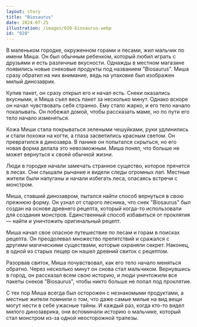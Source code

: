 ```yaml
---
layout: story
title: "Biosaurus"
date: 2024-07-25
illustration: /images/028-biosaurus.webp
id: "028"
---
```


В маленьком городке, окруженном горами и лесами, жил мальчик по имени Миша. Он был обычным ребенком, который любил играть с друзьями и есть различные вкусности. Однажды в местном магазине появились новые снековые продукты под названием "Biosaurus". Миша сразу обратил на них внимание, ведь на упаковке был изображен милый динозаврик.

Купив пакет, он сразу открыл его и начал есть. Снеки оказались вкусными, и Миша съел весь пакет за несколько минут. Однако вскоре он начал чувствовать себя странно. Ему стало жарко, и его тело начало покалывать. Он побежал домой, чтобы рассказать маме, но по пути его тело начало изменяться.

Кожа Миши стала покрываться зелеными чешуйками, руки удлинились и стали похожи на когти, а глаза засветились красным светом. Он превратился в динозавра. В панике он попытался скрыться, но его новая форма делала это невозможным. Миша понял, что больше не может вернуться к своей обычной жизни.

Люди в городке начали замечать странное существо, которое прячется в лесах. Они слышали рычание и видели следы огромных лап. Местные жители были напуганы и начали избегать леса, опасаясь встречи с монстром.

Миша, ставший динозавром, пытался найти способ вернуться в свою прежнюю форму. Он узнал от старого лесника, что снек "Biosaurus" был создан на основе древнего рецепта, который когда-то использовали для создания монстров. Единственный способ избавиться от проклятия — найти и уничтожить оригинальный рецепт.

Миша начал свое опасное путешествие по лесам и горам в поисках рецепта. Он преодолевал множество препятствий и сражался с другими магическими существами, которые охраняли секрет. Наконец, в одной из старых пещер он нашел древний свиток с рецептом.

Разорвав свиток, Миша почувствовал, как его тело начало меняться обратно. Через несколько минут он снова стал мальчиком. Вернувшись в город, он рассказал всем свою историю, и люди уничтожили все пакеты снеков "Biosaurus", чтобы никто больше не попал под проклятие.

С тех пор Миша всегда был осторожен с незнакомыми продуктами, а местные жители помнили о том, что даже самые милые на вид вещи могут нести в себе ужасные тайны. И каждый раз, когда кто-то видел милого динозаврика, они вспоминали историю о мальчике, который стал монстром из-за одной неосторожной трапезы.

